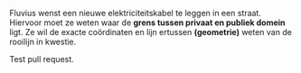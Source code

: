 Fluvius wenst een nieuwe elektriciteitskabel te leggen in een straat. 
Hiervoor moet ze weten waar de **grens tussen privaat en publiek domein** ligt. 
Ze wil de exacte coördinaten en lijn ertussen **(geometrie)** weten van de rooilijn in kwestie. 


Test pull request. 
